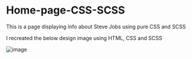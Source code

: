 # Home-page-CSS-SCSS
This is a page displaying info about Steve Jobs using pure CSS and SCSS

I recreated the below design image using HTML, CSS and SCSS


![image](https://user-images.githubusercontent.com/45693320/113588306-e2ece900-9627-11eb-8dba-17aa4cebef18.png)
